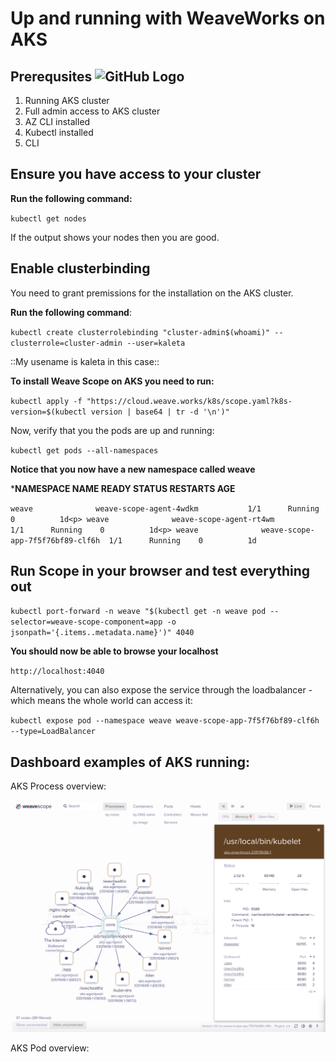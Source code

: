 # Up and running with WeaveWorks on AKS
## Prerequsites ![GitHub Logo](https://cloud.githubusercontent.com/assets/5456665/13322882/e74f6626-dc00-11e5-921d-f6d024a01eaa.png "GitHub")

1. Running AKS cluster 
2. Full admin access to AKS cluster
3. AZ CLI installed
4. Kubectl installed
5. CLI

## Ensure you have access to your cluster

__Run the following command:__<p>`kubectl get nodes`

If the output shows your nodes then you are good.

## Enable clusterbinding
You need to grant premissions for the installation on the AKS cluster.

__Run the following command__: <p>
`kubectl create clusterrolebinding "cluster-admin$(whoami)" --clusterrole=cluster-admin --user=kaleta`

::My usename is kaleta in this case::

__To install Weave Scope on AKS you need to run:__

`kubectl apply -f "https://cloud.weave.works/k8s/scope.yaml?k8s-version=$(kubectl version | base64 | tr -d '\n')"`

Now, verify that you the pods are up and running:

`kubectl get pods --all-namespaces`

**Notice that you now have a new namespace called weave**<p>

***NAMESPACE        NAME                              READY     STATUS    RESTARTS   AGE**<p><p>
`weave              weave-scope-agent-4wdkm           1/1      Running    0          1d<p>
weave              weave-scope-agent-rt4wm           1/1      Running    0          1d<p>
weave              weave-scope-app-7f5f76bf89-clf6h  1/1      Running    0          1d`<p>

## Run Scope in your browser and test everything out

`kubectl port-forward -n weave "$(kubectl get -n weave pod --selector=weave-scope-component=app -o jsonpath='{.items..metadata.name}')" 4040`

**You should now be able to browse your localhost**<p>
`http://localhost:4040`

Alternatively, you can also expose the service through the loadbalancer - which means the whole world can access it:

`kubectl expose pod --namespace weave weave-scope-app-7f5f76bf89-clf6h --type=LoadBalancer`

## Dashboard examples of AKS running:

AKS Process overview:

![processess](https://github.com/gkaleta/AKS-with-WeaveWorks-Scope/blob/master/images/aks-processes.png "Processes")

<p>
<p>
<p>

AKS Pod overview:

